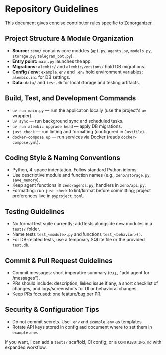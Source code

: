 # Repository Guidelines

This document gives concise contributor rules specific to Zenorganizer.

## Project Structure & Module Organization

- **Source:** `zeno/` contains core modules (`api.py`, `agents.py`, `models.py`, `storage.py`, `telegram_bot.py`).
- **Entry point:** `main.py` launches the app.
- **Migrations:** `alembic/` and `alembic/versions/` hold DB migrations.
- **Config / env:** `example.env` and `.env` hold environment variables; `alembic.ini` for DB settings.
- **Data:** `data/` and `test.db` for local storage and testing artifacts.

## Build, Test, and Development Commands

- `uv run main.py` — run the application locally (use the project's `uv` wrapper).
- `uv sync` — run background sync and scheduled tasks.
- `uv run alembic upgrade head` — apply DB migrations.
- `just check` — run linting and formatting (configured in `Justfile`).
- `docker-compose up` — run services via Docker (reads `docker-compose.yml`).

## Coding Style & Naming Conventions

- Python, 4-space indentation. Follow standard Python idioms.
- Use descriptive module and function names (e.g., `zeno/storage.py`, `save_memory`).
- Keep agent functions in `zeno/agents.py`; handlers in `zeno/api.py`.
- Formatting: run `just check` to lint/format before committing; project preferences live in `pyproject.toml`.

## Testing Guidelines

- No formal test suite currently; add tests alongside new modules in a `tests/` folder.
- Name tests `test_<module>.py` and functions `test_<behavior>()`.
- For DB-related tests, use a temporary SQLite file or the provided `test.db`.

## Commit & Pull Request Guidelines

- Commit messages: short imperative summary (e.g., "add agent for /messages").
- PRs should include: description, linked issue if any, a short checklist of changes, and logs/screenshots for UI or behavioral changes.
- Keep PRs focused: one feature/bug per PR.

## Security & Configuration Tips

- Do not commit secrets. Use `.env` and `example.env` as templates.
- Rotate API keys stored in config and document where to set them in `example.env`.

If you want, I can add a `tests/` scaffold, CI config, or a `CONTRIBUTING.md` with expanded workflow.
